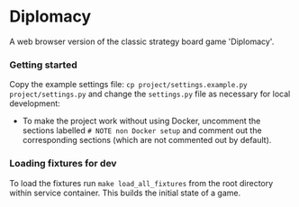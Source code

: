 # Diplomacy

A web browser version of the classic strategy board game 'Diplomacy'.

### Getting started

Copy the example settings file:
`cp project/settings.example.py project/settings.py` and change the
`settings.py` file as necessary for local development:

 * To make the project work without using Docker, uncomment the sections
   labelled `# NOTE non Docker setup` and comment out the corresponding
   sections (which are not commented out by default).

### Loading fixtures for dev

To load the fixtures run `make load_all_fixtures` from the root directory
within service container. This builds the initial state of a game.
